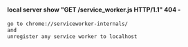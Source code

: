 #### local server show "GET /service_worker.js HTTP/1.1" 404 -
``` bash
go to chrome://serviceworker-internals/
and 
unregister any service worker to localhost
```
